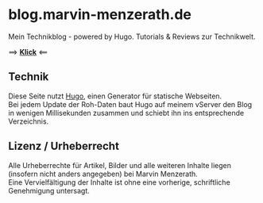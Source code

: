 # blog.marvin-menzerath.de
Mein Technikblog - powered by Hugo. Tutorials & Reviews zur Technikwelt.

==> **[Klick](https://blog.marvin-menzerath.de)** <==

## Technik
Diese Seite nutzt [Hugo](https://github.com/spf13/hugo), einen Generator für statische Webseiten.  
Bei jedem Update der Roh-Daten baut Hugo auf meinem vServer den Blog in wenigen Millisekunden zusammen und schiebt ihn ins entsprechende Verzeichnis.

## Lizenz / Urheberrecht
Alle Urheberrechte für Artikel, Bilder und alle weiteren Inhalte liegen (insofern nicht anders angegeben) bei Marvin Menzerath.  
Eine Vervielfältigung der Inhalte ist ohne eine vorherige, schriftliche Genehmigung untersagt.
